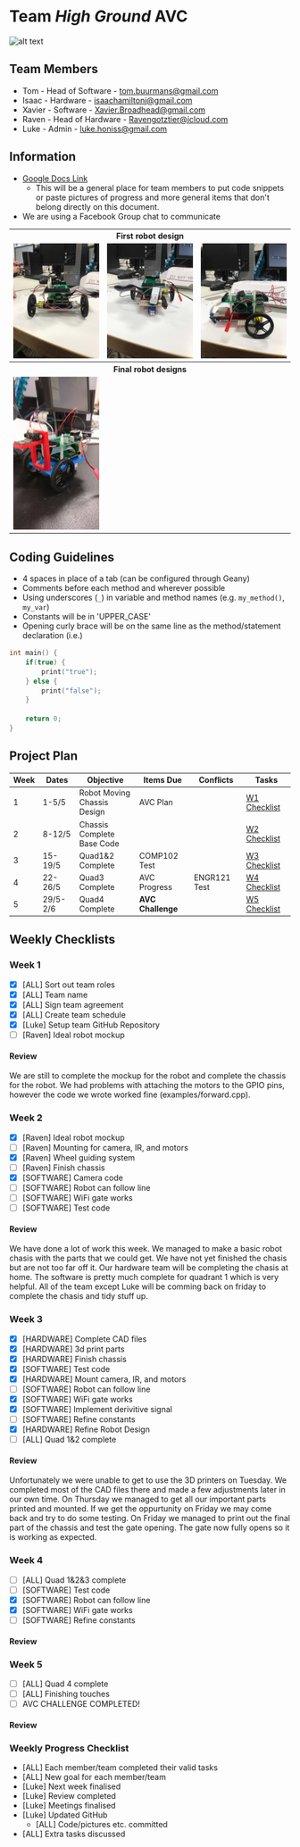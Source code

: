 # Team *High Ground* AVC
![alt text][pic]

## Team Members
* Tom - Head of Software - tom.buurmans@gmail.com
* Isaac - Hardware - isaachamiltonj@gmail.com
* Xavier - Software - Xavier.Broadhead@gmail.com
* Raven - Head of Hardware - Ravengotztier@icloud.com
* Luke - Admin - luke.honiss@gmail.com


## Information
* [Google Docs Link](https://docs.google.com/document/d/1r9uR-22ZHVupD0Ts2tCpkkdqB7kD9Vjael_ExiJzlJU/edit?usp=sharing)
    * This will be a general place for team members to put code snippets or paste pictures of progress and more general items that don't belong directly on this document.
* We are using a Facebook Group chat to communicate
<table>
   <th colspan="3">First robot design</th>
   <tr>
      <td><img src="images/Robot1.jpg" alt="Robot 1" width="200px" /></td>
      <td><img src="images/Robot2.jpg" alt="Robot 2" width="200px" /></td>
      <td><img src="images/Robot3.jpg" alt="Robot 3" width="200px" /></td>
   </tr>
   <th colspan="3">Final robot designs</th>
   <tr>
      <td><img src="images/robot-battery.jpg" alt="Complete robot without battery" width="200px" /></td>
   </tr>
</table>

## Coding Guidelines
* 4 spaces in place of a tab (can be configured through Geany)
* Comments before each method and wherever possible
* Using underscores (`_`) in variable and method names (e.g. `my_method()`, `my_var`)
* Constants will be in 'UPPER_CASE'
* Opening curly brace will be on the same line as the method/statement declaration (i.e.)
```c
int main() {
    if(true) {
        print("true");
    } else {
        print("false");
    }
    
    return 0;
}
```


## Project Plan
| Week | Dates | Objective | Items Due | Conflicts | Tasks |
| ---- | ----- | --------- | --------- | --------- | ----- |
| 1    | 1-5/5 | Robot Moving<br/>Chassis Design | AVC Plan | | [W1 Checklist](https://github.com/LuciusDev/ENGR101-2017/blob/master/README.md#week-1) |
| 2    | 8-12/5 | Chassis Complete<br />Base Code | | | [W2 Checklist](https://github.com/LuciusDev/ENGR101-2017/blob/master/README.md#week-2) |
| 3    | 15-19/5 | Quad1&2 Complete | COMP102 Test | | [W3 Checklist](https://github.com/LuciusDev/ENGR101-2017/blob/master/README.md#week-3) |
| 4    | 22-26/5 |Quad3 Complete | AVC Progress | ENGR121 Test | [W4 Checklist](https://github.com/LuciusDev/ENGR101-2017/blob/master/README.md#week-4) |
| 5    | 29/5-2/6 | Quad4 Complete | **AVC Challenge** | | [W5 Checklist](https://github.com/LuciusDev/ENGR101-2017/blob/master/README.md#week-5) |


## Weekly Checklists
### Week 1
- [x] [ALL] Sort out team roles
- [x] [ALL] Team name
- [x] [ALL] Sign team agreement
- [x] [ALL] Create team schedule
- [x] [Luke] Setup team GitHub Repository
- [ ] [Raven] Ideal robot mockup

#### Review
We are still to complete the mockup for the robot and complete the chassis for the robot. We had problems with attaching the motors to the GPIO pins, however the code we wrote worked fine (examples/forward.cpp).


### Week 2
- [x] [Raven] Ideal robot mockup
- [ ] [Raven] Mounting for camera, IR, and motors
- [x] [Raven] Wheel guiding system
- [ ] [Raven] Finish chassis
- [x] [SOFTWARE] Camera code
- [ ] [SOFTWARE] Robot can follow line
- [ ] [SOFTWARE] WiFi gate works
- [ ] [SOFTWARE] Test code

#### Review
We have done a lot of work this week. We managed to make a basic robot chasis with the parts that we could get. We have not yet finished the chasis but are not too far off it. Our hardware team will be completing the chasis at home. The software is pretty much complete for quadrant 1 which is very helpful. All of the team except Luke will be comming back on friday to complete the chasis and tidy stuff up.

### Week 3
- [x] [HARDWARE] Complete CAD files
- [x] [HARDWARE] 3d print parts
- [x] [HARDWARE] Finish chassis
- [x] [SOFTWARE] Test code
- [x] [HARDWARE] Mount camera, IR, and motors
- [ ] [SOFTWARE] Robot can follow line
- [x] [SOFTWARE] WiFi gate works
- [x] [SOFTWARE] Implement derivitive signal
- [ ] [SOFTWARE] Refine constants
- [x] [HARDWARE] Refine Robot Design
- [ ] [ALL] Quad 1&2 complete

#### Review
Unfortunately we were unable to get to use the 3D printers on Tuesday. We completed most of the CAD files there and made a few adjustments later in our own time. On Thursday we managed to get all our important parts printed and mounted. If we get the oppurtunity on Friday we may come back and try to do some testing. On Friday we managed to print out the final part of the chassis and test the gate opening. The gate now fully opens so it is working as expected.

### Week 4
- [ ] [ALL] Quad 1&2&3 complete
- [ ] [SOFTWARE] Test code
- [x] [SOFTWARE] Robot can follow line
- [x] [SOFTWARE] WiFi gate works
- [ ] [SOFTWARE] Refine constants

#### Review


### Week 5
- [ ] [ALL] Quad 4 complete
- [ ] [ALL] Finishing touches
- [ ] AVC CHALLENGE COMPLETED!

#### Review



### Weekly Progress Checklist
* [ALL] Each member/team completed their valid tasks
* [ALL] New goal for each member/team
* [Luke] Next week finalised
* [Luke] Review completed
* [Luke] Meetings finalised
* [Luke] Updated GitHub
    * [ALL] Code/pictures etc. committed
* [ALL] Extra tasks discussed

[pic]: https://m.popkey.co/fe3716/AlpAp_s-200x150.gif "We have the high ground"
